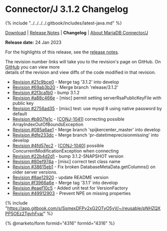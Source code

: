 # Connector/J 3.1.2 Changelog

{% include "../../../../.gitbook/includes/latest-java.md" %}

[Download](https://mariadb.com/downloads/connectors/connectors-data-access/java8-connector) | [Release Notes](../../3.1/3.1.2.md) | **Changelog** | [About MariaDB Connector/J](https://app.gitbook.com/s/CjGYMsT2MVP4nd3IyW2L/mariadb-connector-j/about-mariadb-connector-j)

**Release date:** 24 Jan 2023

For the highlights of this release, see the [release notes](../../3.1/3.1.2.md).

The revision number links will take you to the revision's page on GitHub. On [GitHub](https://github.com/MariaDB/mariadb-connector-j) you can view more\
details of the revision and view diffs of the code modified in that revision.

* [Revision #21c9bce0](https://github.com/mariadb-corporation/mariadb-connector-j/commit/21c9bce0) - Merge tag '3.1.2' into develop
* [Revision #69ab3b20](https://github.com/mariadb-corporation/mariadb-connector-j/commit/69ab3b20) - Merge branch 'release/3.1.2'
* [Revision #2f3ca1b0](https://github.com/mariadb-corporation/mariadb-connector-j/commit/2f3ca1b0) - bump 3.1.2
* [Revision #a88c466e](https://github.com/mariadb-corporation/mariadb-connector-j/commit/a88c466e) - \[misc] permit setting serverRsaPublicKeyFile with public key
* [Revision #2756ad35](https://github.com/mariadb-corporation/mariadb-connector-j/commit/2756ad35) - \[misc] test: use mysql 8 using native password by default
* [Revision #b807fe1c](https://github.com/mariadb-corporation/mariadb-connector-j/commit/b807fe1c) - \[[CONJ-1041](https://jira.mariadb.org/browse/CONJ-1041)] correcting possible ArrayIndexOutOfBoundsException
* [Revision #085a6ae1](https://github.com/mariadb-corporation/mariadb-connector-j/commit/085a6ae1) - Merge branch 'spijkercenter\_master' into develop
* [Revision #dfe233dc](https://github.com/mariadb-corporation/mariadb-connector-j/commit/dfe233dc) - Merge branch 'pr-datetimeprecisionmissing' into develop
* [Revision #4fd57ec2](https://github.com/mariadb-corporation/mariadb-connector-j/commit/4fd57ec2) - \[[CONJ-1040](https://jira.mariadb.org/browse/CONJ-1040)] possible ConcurrentModificationException when connecting
* [Revision #22b4d2d1](https://github.com/mariadb-corporation/mariadb-connector-j/commit/22b4d2d1) - bump 3.1.2-SNAPSHOT version
* [Revision #80ef974a](https://github.com/mariadb-corporation/mariadb-connector-j/commit/80ef974a) - \[misc] correct test class name
* [Revision #38615eb1](https://github.com/mariadb-corporation/mariadb-connector-j/commit/38615eb1) - Fix broken DatabaseMetaData.getColumns() on older server versions.
* [Revision #8ae12920](https://github.com/mariadb-corporation/mariadb-connector-j/commit/8ae12920) - update README version
* [Revision #f3966a6e](https://github.com/mariadb-corporation/mariadb-connector-j/commit/f3966a6e) - Merge tag '3.1.1' into develop
* [Revision #eaef10c5](https://github.com/mariadb-corporation/mariadb-connector-j/commit/eaef10c5) - Added unit test for VersionFactory
* [Revision #49912903](https://github.com/mariadb-corporation/mariadb-connector-j/commit/49912903) - Prevent NPE on missing properties

{% include "https://app.gitbook.com/s/SsmexDFPv2xG2OTyO5yV/~/reusable/pNHZQXPP5OEz2TgvhFva/" %}

{% @marketo/form formid="4316" formId="4316" %}
